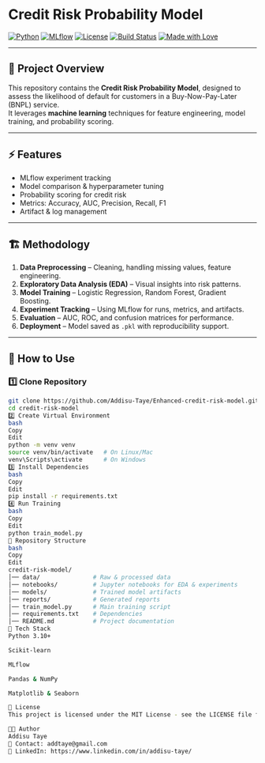# Credit Risk Probability Model

[![Python](https://img.shields.io/badge/python-3.10%2B-blue.svg)](https://www.python.org/)
[![MLflow](https://img.shields.io/badge/MLflow-Tracking-orange.svg)](https://mlflow.org/)
[![License](https://img.shields.io/badge/License-MIT-green.svg)](LICENSE)
[![Build Status](https://img.shields.io/badge/build-passing-brightgreen.svg)]()
[![Made with Love](https://img.shields.io/badge/made%20with-love-red.svg)]()

---

## 📌 Project Overview
This repository contains the **Credit Risk Probability Model**, designed to assess the likelihood of default for customers in a Buy-Now-Pay-Later (BNPL) service.  
It leverages **machine learning** techniques for feature engineering, model training, and probability scoring.

---

## ⚡ Features
- MLflow experiment tracking  
- Model comparison & hyperparameter tuning  
- Probability scoring for credit risk  
- Metrics: Accuracy, AUC, Precision, Recall, F1  
- Artifact & log management  

---

## 🏗️ Methodology
1. **Data Preprocessing** – Cleaning, handling missing values, feature engineering.  
2. **Exploratory Data Analysis (EDA)** – Visual insights into risk patterns.  
3. **Model Training** – Logistic Regression, Random Forest, Gradient Boosting.  
4. **Experiment Tracking** – Using MLflow for runs, metrics, and artifacts.  
5. **Evaluation** – AUC, ROC, and confusion matrices for performance.  
6. **Deployment** – Model saved as `.pkl` with reproducibility support.  

---

## 🚀 How to Use

### 1️⃣ Clone Repository
```bash
git clone https://github.com/Addisu-Taye/Enhanced-credit-risk-model.git
cd credit-risk-model
2️⃣ Create Virtual Environment
bash
Copy
Edit
python -m venv venv
source venv/bin/activate   # On Linux/Mac
venv\Scripts\activate      # On Windows
3️⃣ Install Dependencies
bash
Copy
Edit
pip install -r requirements.txt
4️⃣ Run Training
bash
Copy
Edit
python train_model.py
📂 Repository Structure
bash
Copy
Edit
credit-risk-model/
│── data/               # Raw & processed data
│── notebooks/          # Jupyter notebooks for EDA & experiments
│── models/             # Trained model artifacts
│── reports/            # Generated reports
│── train_model.py      # Main training script
│── requirements.txt    # Dependencies
│── README.md           # Project documentation
🧰 Tech Stack
Python 3.10+

Scikit-learn

MLflow

Pandas & NumPy

Matplotlib & Seaborn

📜 License
This project is licensed under the MIT License - see the LICENSE file for details.

👨‍💻 Author
Addisu Taye
📧 Contact: addtaye@gmail.com
🔗 LinkedIn: https://www.linkedin.com/in/addisu-taye/